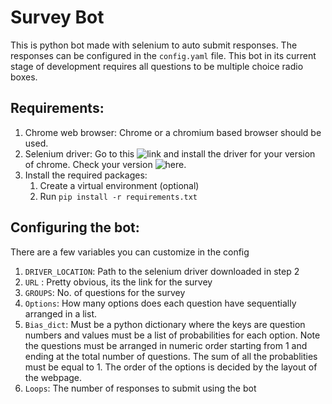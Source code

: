 # Survey Bot
This is python bot made with selenium to auto submit responses. The responses can be configured in the `config.yaml` file. This bot in its current stage of development requires all questions to be multiple choice radio boxes.

## Requirements:
1. Chrome web browser: Chrome or a chromium based browser should be used.
2. Selenium driver: Go to this ![link](https://chromedriver.chromium.org/downloads) and install the driver for your version of chrome. Check your version ![here](chrome://settings/help).
3. Install the required packages:
   1. Create a virtual environment (optional)
   2. Run `pip install -r requirements.txt`

## Configuring the bot:
There are a few variables you can customize in the config
1. `DRIVER_LOCATION`: Path to the selenium driver downloaded in step 2
2. `URL` : Pretty obvious, its the link for the survey
3. `GROUPS`:  No. of questions for the survey
4. `Options`: How many options does each question have sequentially arranged in a list.
5. `Bias_dict`: Must be a python dictionary where the keys are question numbers and values must be a list of probabilities for each option. Note the questions must be arranged in numeric order starting from 1 and ending at the total number of questions. The sum of all the probablities must be equal to 1. The order of the options is decided by the layout of the webpage.
6. `Loops`: The number of responses to submit using the bot